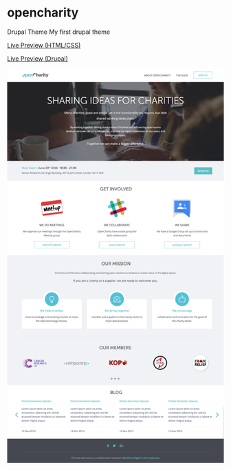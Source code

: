 # opencharity
Drupal Theme
My first drupal theme

[Live Preview (HTML/CSS)](http://faizanakram.me/opencharity)

[Live Preview (Drupal)](http://opencharitycsnccyorec.devcloud.acquia-sites.com)

![PNG](preview.png)

